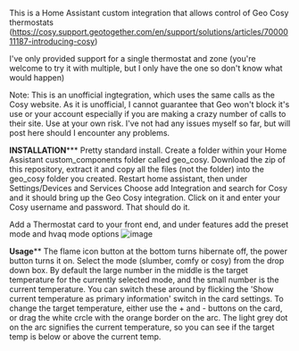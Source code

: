 This is a Home Assistant custom integration that allows control of Geo Cosy thermostats (https://cosy.support.geotogether.com/en/support/solutions/articles/7000011187-introducing-cosy)

I've only provided support for a single thermostat and zone (you're welcome to try it with multiple, but I only have the one so don't know what would happen)

Note: This is an unofficial ingtegration, which uses the same calls as the Cosy website.  As it is unofficial, I cannot guarantee that Geo won't block it's use or your account especially if you are making a crazy number of calls to their site.  Use at your own risk.  I've not had any issues myself so far, but will post here should I encounter any problems.

******INSTALLATION*********
Pretty standard install.  Create a folder within your Home Assistant custom_components folder called geo_cosy.  Download the zip of this repository, extract it and copy all the files (not the folder) into the geo_cosy folder you created.  Restart home assistant, then under Settings/Devices and Services Choose add Integration and search for Cosy  and it should bring up the Geo Cosy integration.
Click on it and enter your Cosy username and password.  That should do it.

Add a Thermostat card to your front end, and under features add the preset mode and hvaq mode options
![image](https://github.com/user-attachments/assets/1eb2f02a-0f22-4e5f-8eda-58e4f4f8cd82)


******Usage********
The flame icon button at the bottom turns hibernate off, the power button turns it on.
Select the mode (slumber, comfy or cosy) from the drop down box.
By default the large number in the middle is the target temperature for the currently selected mode, and the small number is the current temperature.  You can switch these around by flicking the 'Show current temperature as primary information' switch in the card settings.
To change the target temperature, either use the + and - buttons on the card, or drag the white crcle with the orange border on the arc.  The light grey dot on the arc signifies the current temperature, so you can see if the target temp is below or above the current temp.

